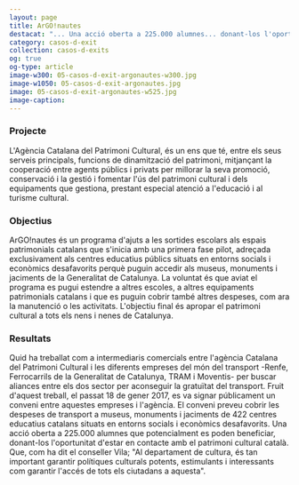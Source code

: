 ```yaml
---
layout: page
title: ArGO!nautes
destacat: "... Una acció oberta a 225.000 alumnes... donant-los l'oportunitat d'estar en contacte amb el patrimoni cultural català..."
category: casos-d-exit
collection: casos-d-exits 
og: true
og-type: article
image-w300: 05-casos-d-exit-argonautes-w300.jpg
image-w1050: 05-casos-d-exit-argonautes.jpg
image: 05-casos-d-exit-argonautes-w525.jpg
image-caption: 
---
```


### Projecte

L'Agència Catalana del Patrimoni Cultural,  és un ens que té, entre els seus serveis principals, funcions de dinamització del patrimoni, mitjançant la cooperació entre agents públics i privats per millorar la seva promoció, conservació i la gestió i fomentar l'ús del patrimoni cultural i dels equipaments que gestiona, prestant especial atenció a l'educació i al turisme cultural.

### Objectius

<amp-img width="600" height="300" layout="responsive" alt="{{ page.title }}" src="{{ site.assets-images }}05-casos-d-exit-argonautes-signatura.jpg"></amp-img>

ArGO!nautes és un programa d'ajuts a les sortides escolars als espais patrimonials catalans que s'inicia amb una primera fase pilot, adreçada exclusivament als centres educatius públics situats en entorns socials i econòmics desafavorits perquè puguin accedir als museus, monuments i jaciments de la Generalitat de Catalunya. La voluntat és que aviat el programa es pugui estendre a altres escoles, a altres equipaments patrimonials catalans i que es puguin cobrir també altres despeses, com ara la manutenció o les activitats. L'objectiu final és apropar el patrimoni cultural a tots els nens i nenes de Catalunya.

### Resultats

<amp-img width="600" height="300" layout="responsive" alt="{{ page.title }}" src="{{ site.assets-images }}05-casos-d-exit-argonautes-transport.jpg"></amp-img>

Quid ha treballat com a intermediaris comercials entre l'agència Catalana del Patrimoni Cultural i les diferents empreses del món del transport -Renfe, Ferrocarrils de la Generalitat de Catalunya, TRAM i Moventis- per buscar aliances entre els dos sector per aconseguir la gratuïtat del transport. Fruit d'aquest treball, el passat 18 de gener 2017, es va  signar públicament un conveni entre aquestes empreses i l'agència. El conveni preveu cobrir les despeses de transport a museus, monuments i jaciments de 422 centres educatius catalans situats en entorns socials i econòmics desafavorits. Una acció oberta a 225.000 alumnes que potencialment es poden beneficiar, donant-los l'oportunitat d'estar en contacte amb el patrimoni cultural català. Que, com ha dit el conseller Vila; "Al departament de cultura, és tan important garantir polítiques culturals potents, estimulants i interessants com garantir l'accés de tots els ciutadans a aquesta".
